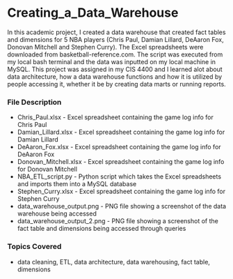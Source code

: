 # Creating_a_Data_Warehouse

In this academic project, I created a data warehouse that created fact tables and dimensions for 5 NBA players (Chris Paul, Damian Lillard, DeAaron Fox, Donovan Mitchell and Stephen Curry). The Excel spreadsheets were downloaded from basketball-reference.com. The script was executed from my local bash terminal and the data was inputted on my local machine in MySQL. This project was assigned in my CIS 4400 and I learned alot about data architecture, how a data warehouse functions and how it is utilized by people accessing it, whether it be by creating data marts or running reports.



### File Description

- Chris_Paul.xlsx - Excel spreadsheet containing the game log info for Chris Paul
- Damian_Lillard.xlsx - Excel spreadsheet containing the game log info for Damian Lillard 
- DeAaron_Fox.xlsx - Excel spreadsheet containing the game log info for DeAaron Fox 
- Donovan_Mitchell.xlsx - Excel spreadsheet containing the game log info for Donovan Mitchell 
- NBA_ETL_script.py - Python script which takes the Excel spreadsheets and imports them into a MySQL database 
- Stephen_Curry.xlsx - Excel spreadsheet containing the game log info for Stephen Curry 
- data_warehouse_output.png - PNG file showing a screenshot of the data warehouse being accessed
- data_warehouse_output_2.png - PNG file showing a screenshot of the fact table and dimensions being accessed through queries


### Topics Covered 

- data cleaning, ETL, data architecture, data warehousing, fact table, dimensions
